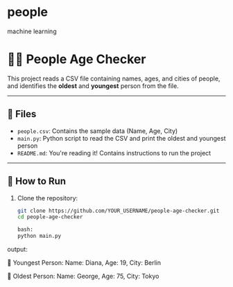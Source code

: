 # people
machine learning 


# 🧓👶 People Age Checker

This project reads a CSV file containing names, ages, and cities of people, and identifies the **oldest** and **youngest** person from the file.

---

## 📄 Files

- `people.csv`: Contains the sample data (Name, Age, City)
- `main.py`: Python script to read the CSV and print the oldest and youngest person
- `README.md`: You're reading it! Contains instructions to run the project

---

## 🚀 How to Run

1. Clone the repository:
   ```bash
   git clone https://github.com/YOUR_USERNAME/people-age-checker.git
   cd people-age-checker

   bash: 
   python main.py


output: 

👶 Youngest Person:
Name: Diana, Age: 19, City: Berlin

🧓 Oldest Person:
Name: George, Age: 75, City: Tokyo

